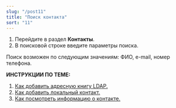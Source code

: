 ```yaml
---
slug: "/post11"
title: "Поиск контакта"
sort: "11"
---
```


1. Перейдите в раздел **Контакты**.
2. В поисковой строке введите параметры поиска.

Поиск возможен по следующим значениям: ФИО, e-mail, номер телефона. 


**ИНСТРУКЦИИ ПО ТЕМЕ:**  
1. [Как добавить адресную книгу LDAP.](https://docs.cryptoarm.ru/v3.0-Beta/006-contacts/add-ldap)  
2. [Как добавить локальный контакт.](https://docs.cryptoarm.ru/v3.0-Beta/006-contacts/add-contact)  
3. [Как посмотреть информацию о контакте.](https://docs.cryptoarm.ru/v3.0-Beta/006-contacts/view-contact)  